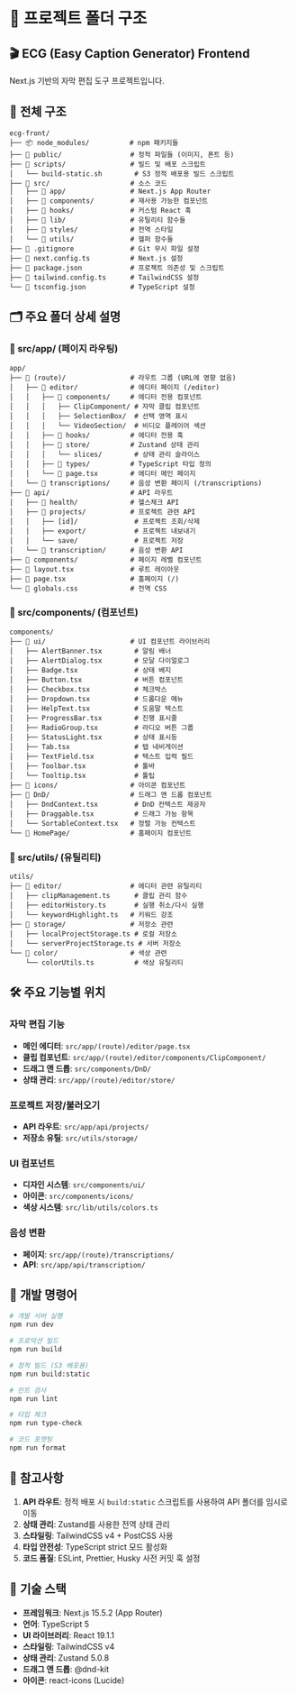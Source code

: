 # 📁 프로젝트 폴더 구조

## 🎬 ECG (Easy Caption Generator) Frontend

Next.js 기반의 자막 편집 도구 프로젝트입니다.

## 📂 전체 구조

```
ecg-front/
├── 📦 node_modules/          # npm 패키지들
├── 📁 public/                 # 정적 파일들 (이미지, 폰트 등)
├── 📁 scripts/                # 빌드 및 배포 스크립트
│   └── build-static.sh        # S3 정적 배포용 빌드 스크립트
├── 📁 src/                    # 소스 코드
│   ├── 📁 app/                # Next.js App Router
│   ├── 📁 components/         # 재사용 가능한 컴포넌트
│   ├── 📁 hooks/              # 커스텀 React 훅
│   ├── 📁 lib/                # 유틸리티 함수들
│   ├── 📁 styles/             # 전역 스타일
│   └── 📁 utils/              # 헬퍼 함수들
├── 📄 .gitignore              # Git 무시 파일 설정
├── 📄 next.config.ts          # Next.js 설정
├── 📄 package.json            # 프로젝트 의존성 및 스크립트
├── 📄 tailwind.config.ts      # TailwindCSS 설정
└── 📄 tsconfig.json           # TypeScript 설정
```

## 🗂️ 주요 폴더 상세 설명

### 📁 src/app/ (페이지 라우팅)

```
app/
├── 📁 (route)/                # 라우트 그룹 (URL에 영향 없음)
│   ├── 📁 editor/             # 에디터 페이지 (/editor)
│   │   ├── 📁 components/     # 에디터 전용 컴포넌트
│   │   │   ├── ClipComponent/ # 자막 클립 컴포넌트
│   │   │   ├── SelectionBox/  # 선택 영역 표시
│   │   │   └── VideoSection/  # 비디오 플레이어 섹션
│   │   ├── 📁 hooks/          # 에디터 전용 훅
│   │   ├── 📁 store/          # Zustand 상태 관리
│   │   │   └── slices/        # 상태 관리 슬라이스
│   │   ├── 📁 types/          # TypeScript 타입 정의
│   │   └── 📄 page.tsx        # 에디터 메인 페이지
│   └── 📁 transcriptions/     # 음성 변환 페이지 (/transcriptions)
├── 📁 api/                    # API 라우트
│   ├── 📁 health/             # 헬스체크 API
│   ├── 📁 projects/           # 프로젝트 관련 API
│   │   ├── [id]/              # 프로젝트 조회/삭제
│   │   ├── export/            # 프로젝트 내보내기
│   │   └── save/              # 프로젝트 저장
│   └── 📁 transcription/      # 음성 변환 API
├── 📁 components/             # 페이지 레벨 컴포넌트
├── 📄 layout.tsx              # 루트 레이아웃
├── 📄 page.tsx                # 홈페이지 (/)
└── 📄 globals.css             # 전역 CSS
```

### 📁 src/components/ (컴포넌트)

```
components/
├── 📁 ui/                     # UI 컴포넌트 라이브러리
│   ├── AlertBanner.tsx        # 알림 배너
│   ├── AlertDialog.tsx        # 모달 다이얼로그
│   ├── Badge.tsx              # 상태 배지
│   ├── Button.tsx             # 버튼 컴포넌트
│   ├── Checkbox.tsx           # 체크박스
│   ├── Dropdown.tsx           # 드롭다운 메뉴
│   ├── HelpText.tsx           # 도움말 텍스트
│   ├── ProgressBar.tsx        # 진행 표시줄
│   ├── RadioGroup.tsx         # 라디오 버튼 그룹
│   ├── StatusLight.tsx        # 상태 표시등
│   ├── Tab.tsx                # 탭 네비게이션
│   ├── TextField.tsx          # 텍스트 입력 필드
│   ├── Toolbar.tsx            # 툴바
│   └── Tooltip.tsx            # 툴팁
├── 📁 icons/                  # 아이콘 컴포넌트
├── 📁 DnD/                    # 드래그 앤 드롭 컴포넌트
│   ├── DndContext.tsx         # DnD 컨텍스트 제공자
│   ├── Draggable.tsx          # 드래그 가능 항목
│   └── SortableContext.tsx   # 정렬 가능 컨텍스트
└── 📁 HomePage/               # 홈페이지 컴포넌트
```

### 📁 src/utils/ (유틸리티)

```
utils/
├── 📁 editor/                 # 에디터 관련 유틸리티
│   ├── clipManagement.ts      # 클립 관리 함수
│   ├── editorHistory.ts       # 실행 취소/다시 실행
│   └── keywordHighlight.ts   # 키워드 강조
├── 📁 storage/                # 저장소 관련
│   ├── localProjectStorage.ts # 로컬 저장소
│   └── serverProjectStorage.ts # 서버 저장소
└── 📁 color/                  # 색상 관련
    └── colorUtils.ts          # 색상 유틸리티
```

## 🛠️ 주요 기능별 위치

### 자막 편집 기능

- **메인 에디터**: `src/app/(route)/editor/page.tsx`
- **클립 컴포넌트**: `src/app/(route)/editor/components/ClipComponent/`
- **드래그 앤 드롭**: `src/components/DnD/`
- **상태 관리**: `src/app/(route)/editor/store/`

### 프로젝트 저장/불러오기

- **API 라우트**: `src/app/api/projects/`
- **저장소 유틸**: `src/utils/storage/`

### UI 컴포넌트

- **디자인 시스템**: `src/components/ui/`
- **아이콘**: `src/components/icons/`
- **색상 시스템**: `src/lib/utils/colors.ts`

### 음성 변환

- **페이지**: `src/app/(route)/transcriptions/`
- **API**: `src/app/api/transcription/`

## 🚀 개발 명령어

```bash
# 개발 서버 실행
npm run dev

# 프로덕션 빌드
npm run build

# 정적 빌드 (S3 배포용)
npm run build:static

# 린트 검사
npm run lint

# 타입 체크
npm run type-check

# 코드 포맷팅
npm run format
```

## 📝 참고사항

1. **API 라우트**: 정적 배포 시 `build:static` 스크립트를 사용하여 API 폴더를 임시로 이동
2. **상태 관리**: Zustand를 사용한 전역 상태 관리
3. **스타일링**: TailwindCSS v4 + PostCSS 사용
4. **타입 안전성**: TypeScript strict 모드 활성화
5. **코드 품질**: ESLint, Prettier, Husky 사전 커밋 훅 설정

## 🔧 기술 스택

- **프레임워크**: Next.js 15.5.2 (App Router)
- **언어**: TypeScript 5
- **UI 라이브러리**: React 19.1.1
- **스타일링**: TailwindCSS v4
- **상태 관리**: Zustand 5.0.8
- **드래그 앤 드롭**: @dnd-kit
- **아이콘**: react-icons (Lucide)
